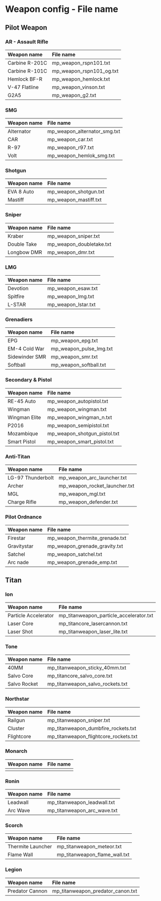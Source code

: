 # Weapon config - File name

## Pilot Weapon

### AR - Assault Rifle

| Weapon name | File name |
| :--- | :--- |
| Carbine R-201C |  mp\_weapon\_rspn101.txt |
| Carbine R-101C | mp\_weapon\_rspn101\_og.txt |
| Hemlock BF-R | mp\_weapon\_hemlock.txt |
| V-47 Flatline | mp\_weapon\_vinson.txt |
| G2A5 | mp\_weapon\_g2.txt |

### **SMG**

| Weapon name | File name |
| :--- | :--- |
| Alternator | mp\_weapon\_alternator\_smg.txt |
| CAR | mp\_weapon\_car.txt |
| R-97 | mp\_weapon\_r97.txt |
| Volt | mp\_weapon\_hemlok\_smg.txt |

### **Shotgun**

| Weapon name | File name |
| :--- | :--- |
| EVA 8 Auto | mp\_weapon\_shotgun.txt |
| Mastiff | mp\_weapon\_mastiff.txt |

### **Sniper**

| Weapon name | File name |
| :--- | :--- |
| Kraber | mp\_weapon\_sniper.txt |
| Double Take | mp\_weapon\_doubletake.txt |
| Longbow DMR | mp\_weapon\_dmr.txt |

### **LMG**

| Weapon name | File name |
| :--- | :--- |
| Devotion | mp\_weapon\_esaw.txt |
| Spitfire | mp\_weapon\_lmg.txt |
| L-STAR | mp\_weapon\_lstar.txt |

### **Grenadiers**

| Weapon name | File name |
| :--- | :--- |
| EPG | mp\_weapon\_epg.txt |
| EM-4 Cold War | mp\_weapon\_pulse\_lmg.txt |
| Sidewinder SMR | mp\_weapon\_smr.txt |
| Softball | mp\_weapon\_softball.txt |

### **Secondary & Pistol**

| Weapon name | File name |
| :--- | :--- |
| RE-45 Auto | mp\_weapon\_autopistol.txt |
| Wingman | mp\_weapon\_wingman.txt |
| Wingman Elite | mp\_weapon\_wingman\_n.txt |
| P2016 | mp\_weapon\_semipistol.txt |
| Mozambique | mp\_weapon\_shotgun\_pistol.txt |
| Smart Pistol | mp\_weapon\_smart\_pistol.txt |

### **Anti-Titan**

| Weapon name | File name |
| :--- | :--- |
| LG-97 Thunderbolt | mp\_weapon\_arc\_launcher.txt |
| Archer | mp\_weapon\_rocket\_launcher.txt |
| MGL | mp\_weapon\_mgl.txt |
| Charge Rifle | mp\_weapon\_defender.txt |

### **Pilot Ordnance**

| Weapon name | File name |
| :--- | :--- |
| Firestar | mp\_weapon\_thermite\_grenade.txt |
| Gravitystar | mp\_weapon\_grenade\_gravity.txt |
| Satchel | mp\_weapon\_satchel.txt |
| Arc nade | mp\_weapon\_grenade\_emp.txt |

## **Titan**

### **Ion**

| Weapon name | File name |
| :--- | :--- |
| Particle Accelerator | mp\_titanweapon\_particle\_accelerator.txt |
| Laser Core | mp\_titancore\_lasercannon.txt |
| Laser Shot | mp\_titanweapon\_laser\_lite.txt |

### **Tone**

| Weapon name | File name |
| :--- | :--- |
| 40MM | mp\_titanweapon\_sticky\_40mm.txt |
| Salvo Core | mp\_titancore\_salvo\_core.txt |
| Salvo Rocket | mp\_titanweapon\_salvo\_rockets.txt |

### **Northstar**

| Weapon name | File name |
| :--- | :--- |
| Railgun | mp\_titanweapon\_sniper.txt |
| Cluster | mp\_titanweapon\_dumbfire\_rockets.txt |
| Flightcore | mp\_titanweapon\_flightcore\_rockets.txt |

### **Monarch**

| Weapon name | File name |
| :--- | :--- |
|  |  |

### **Ronin**

| Weapon name | File name |
| :--- | :--- |
| Leadwall | mp\_titanweapon\_leadwall.txt |
| Arc Wave | mp\_titanweapon\_arc\_wave.txt |

### **Scorch**

| Weapon name | File name |
| :--- | :--- |
| Thermite Launcher | mp\_titanweapon\_meteor.txt |
| Flame Wall | mp\_titanweapon\_flame\_wall.txt |

### **Legion**

| Weapon name | File name |
| :--- | :--- |
| Predator Cannon | mp\_titanweapon\_predator\_canon.txt |


